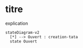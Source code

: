 # titre

explication

``` mermaid
stateDiagram-v2
  [*] --> Ouvert : creation-tata
  state Ouvert
  


```
